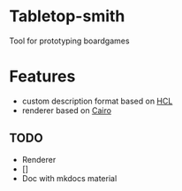 # Tabletop-smith

Tool for prototyping boardgames

# Features
- custom description format based on [HCL](https://github.com/hashicorp/hcl)
- renderer based on [Cairo](https://www.cairographics.org/)

## TODO
- Renderer
 - []
- Doc with mkdocs material